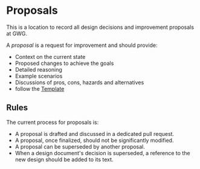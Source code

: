# Proposals

This is a location to record all design decisions and improvement proposals at GWG.

A _proposal_ is a request for improvement and should provide:

- Context on the current state
- Proposed changes to achieve the goals
- Detailed reasoning
- Example scenarios
- Discussions of pros, cons, hazards and alternatives
- follow the [Template](./TEMPLATE.md)

## Rules

The current process for proposals is:

- A proposal is drafted and discussed in a dedicated pull request.
- A proposal, once finalized, should not be significantly modified.
- A proposal can be superseded by another proposal.
- When a design document's decision is superseded, a reference to the new design should be added to its text.
